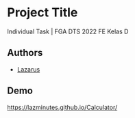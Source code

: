 # Project Title

Individual Task | FGA DTS 2022 FE Kelas D


## Authors

- [Lazarus](https://www.github.com/lazminutes)


## Demo

https://lazminutes.github.io/Calculator/
